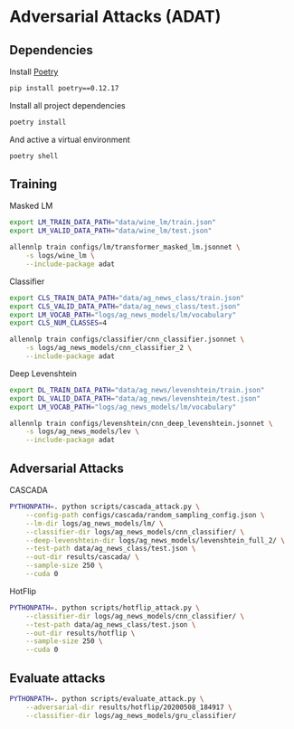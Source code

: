 # Adversarial Attacks (ADAT)

## Dependencies

Install [Poetry](https://python-poetry.org/)

```bash
pip install poetry==0.12.17
```

Install all project dependencies

```bash
poetry install
```

And active a virtual environment

```bash
poetry shell
```

## Training

Masked LM

```bash
export LM_TRAIN_DATA_PATH="data/wine_lm/train.json"
export LM_VALID_DATA_PATH="data/wine_lm/test.json"

allennlp train configs/lm/transformer_masked_lm.jsonnet \
    -s logs/wine_lm \
    --include-package adat
```

Classifier

```bash
export CLS_TRAIN_DATA_PATH="data/ag_news_class/train.json"
export CLS_VALID_DATA_PATH="data/ag_news_class/test.json"
export LM_VOCAB_PATH="logs/ag_news_models/lm/vocabulary"
export CLS_NUM_CLASSES=4

allennlp train configs/classifier/cnn_classifier.jsonnet \
    -s logs/ag_news_models/cnn_classifier_2 \
    --include-package adat
```

Deep Levenshtein

```bash
export DL_TRAIN_DATA_PATH="data/ag_news/levenshtein/train.json"
export DL_VALID_DATA_PATH="data/ag_news/levenshtein/test.json"
export LM_VOCAB_PATH="logs/ag_news_models/lm/vocabulary"

allennlp train configs/levenshtein/cnn_deep_levenshtein.jsonnet \
    -s logs/ag_news_models/lev \
    --include-package adat
```


## Adversarial Attacks

CASCADA

```bash
PYTHONPATH=. python scripts/cascada_attack.py \
    --config-path configs/cascada/random_sampling_config.json \
    --lm-dir logs/ag_news_models/lm/ \
    --classifier-dir logs/ag_news_models/cnn_classifier/ \
    --deep-levenshtein-dir logs/ag_news_models/levenshtein_full_2/ \
    --test-path data/ag_news_class/test.json \
    --out-dir results/cascada/ \
    --sample-size 250 \
    --cuda 0
```

HotFlip

```bash
PYTHONPATH=. python scripts/hotflip_attack.py \
    --classifier-dir logs/ag_news_models/cnn_classifier/ \
    --test-path data/ag_news_class/test.json \
    --out-dir results/hotflip \
    --sample-size 250 \
    --cuda 0
```

## Evaluate attacks

```bash
PYTHONPATH=. python scripts/evaluate_attack.py \
    --adversarial-dir results/hotflip/20200508_184917 \
    --classifier-dir logs/ag_news_models/gru_classifier/
```